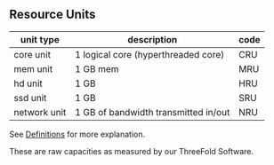 ## Resource Units

| unit type | description | code |
| --- | --- | --- |
| core unit     | 1 logical core (hyperthreaded core) | CRU |
| mem unit      | 1 GB mem	| MRU |
| hd unit       | 1 GB | HRU |
| ssd unit      | 1 GB	 | SRU |
| network unit  | 1 GB of bandwidth transmitted in/out	| NRU |

See [Definitions](definitions_concepts.md) for more explanation.

These are raw capacities as measured by our ThreeFold Software.

